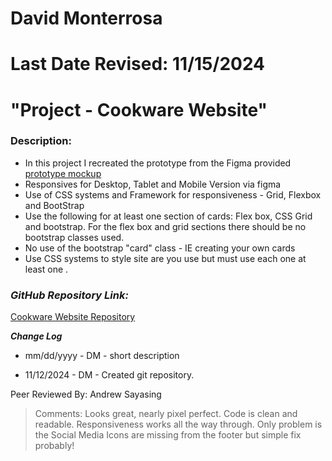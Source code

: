 # David Monterrosa
# Last Date Revised: 11/15/2024
# "Project - Cookware Website"
### Description:
- In this project I recreated the prototype from the Figma provided [prototype mockup](https://www.figma.com/proto/r5mPHG6c8kRhWrrhorOL2n/CodeStack-Academy-Website?node-id=69-3189&starting-point-node-id=69%3A3189&show-proto-sidebar=1&scaling=min-zoom&content-scaling=fixed&t=9MoTq44ErGGgaQlU-1) 
- Responsives for Desktop, Tablet and Mobile Version via figma 
- Use of CSS systems and Framework for responsiveness - Grid, Flexbox and BootStrap
- Use the following for at least one section of cards: Flex box, CSS Grid and bootstrap. For the flex box and grid sections there should be no bootstrap classes used.
- No use of the bootstrap "card" class - IE creating your own cards  
- Use CSS systems to style site are you use but must use each one at least one . 

### _GitHub Repository Link:_
[Cookware Website Repository](https://github.com/davidmonterrosa/MonterrosaDCCookwareWebsite.git)

***Change Log***
+ mm/dd/yyyy - DM - short description
- 11/12/2024 - DM - Created git repository.

Peer Reviewed By: Andrew Sayasing
> Comments: Looks great, nearly pixel perfect. Code is clean and readable. Responsiveness works all the way through. Only problem is the Social Media Icons are missing from the footer but simple fix probably!
